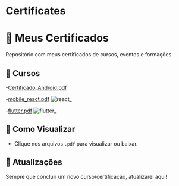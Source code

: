 # Certificates
# 📜 Meus Certificados  

Repositório com meus certificados de cursos, eventos e formações.  

## 📂 Cursos  

-[Certificado_Android.pdf](https://github.com/user-attachments/files/19641682/Certificado_Android.pdf)

-[mobile_react.pdf](https://github.com/user-attachments/files/19641839/mobile_react.pdf)
![react_](https://github.com/user-attachments/assets/c22acbf2-2b02-4be6-bb88-364fdabdb6f5)

-[flutter.pdf](https://github.com/user-attachments/files/19641887/flutter.pdf)
![flutter_](https://github.com/user-attachments/assets/e231ca23-9247-422f-b461-d7328e862006)




## 🚀 Como Visualizar  
- Clique nos arquivos `.pdf` para visualizar ou baixar.  

## 📌 Atualizações  
Sempre que concluir um novo curso/certificação, atualizarei aqui!  
